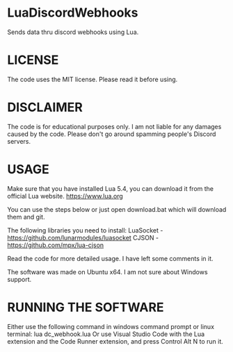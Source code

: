 # LuaDiscordWebhooks
Sends data thru discord webhooks using Lua.

# LICENSE
The code uses the MIT license. Please read it before using.

# DISCLAIMER
The code is for educational purposes only. I am not liable for any damages caused by the code. Please don't go around spamming people's Discord servers. 

# USAGE
Make sure that you have installed Lua 5.4, you can download it from the official Lua website. https://www.lua.org

You can use the steps below or just open download.bat which will download them and git.

The following libraries you need to install:
LuaSocket - https://github.com/lunarmodules/luasocket
CJSON - https://github.com/mpx/lua-cjson

Read the code for more detailed usage. I have left some comments in it.

The software was made on Ubuntu x64. I am not sure about Windows support. 

# RUNNING THE SOFTWARE
Either use the following command in windows command prompt or linux terminal:
lua dc_webhook.lua
Or use Visual Studio Code with the Lua extension and the Code Runner extension, and press Control Alt N to run it. 
